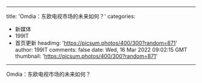 
---
title: 'Omdia：东欧电视市场的未来如何？'
categories: 
 - 新媒体
 - 199IT
 - 首页更新
headimg: 'https://picsum.photos/400/300?random=871'
author: 199IT
comments: false
date: Wed, 16 Mar 2022 09:02:15 GMT
thumbnail: 'https://picsum.photos/400/300?random=871'
---

<div>   
Omdia：东欧电视市场的未来如何？  
</div>
            
